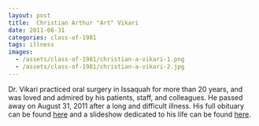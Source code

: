 ```yaml
---
layout: post
title:  Christian Arthur "Art" Vikari
date: 2011-08-31
categories: class-of-1981
tags: illness
images:
  - /assets/class-of-1981/christian-a-vikari-1.png
  - /assets/class-of-1981/christian-a-vikari-2.jpg
---
```

Dr. Vikari practiced oral surgery in Issaquah for more than 20 years, and was loved and admired by his patients, staff, and colleagues. He passed away on August 31, 2011 after a long and difficult illness. His full obituary can be found [here](http://tinyurl.com/nonl2ol) and a slideshow dedicated to his life can be found [here](http://safeshare.tv/w/waUdlLldWo).
